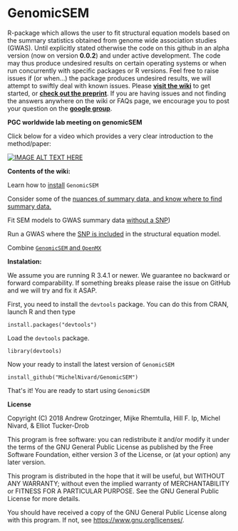 # GenomicSEM

R-package which allows the user to fit structural equation models 
based on the summary statistics obtained from genome wide association studies (GWAS). Until explicitly stated otherwise the code on this github in an alpha version (now on version **0.0.2**) and under active development. The code may thus produce undesired results on certain operating systems or when run concurrently with specific packages or R versions. Feel free to raise issues if (or when...) the package produces undesired results, we will attempt to swiftly deal with known issues. Please  **[visit the wiki](https://github.com/MichelNivard/GenomicSEM/wiki)** to get started, or **[check out the preprint](https://www.biorxiv.org/content/early/2018/04/21/305029)**. If you are having issues and not finding the answers anywhere on the wiki or FAQs page, we encourage you to post your question on the **[google group](https://groups.google.com/forum/#!forum/genomic-sem-users)**.


**PGC worldwide lab meeting on genomicSEM**

Click below for a video which provides a very clear introduction to the method/paper:

[![IMAGE ALT TEXT HERE](https://img.youtube.com/vi/ECwQS5UD3YM/0.jpg)](https://www.youtube.com/watch?v=ECwQS5UD3YM?t=3m36s)

**Contents of the wiki:**

Learn how to [install](https://github.com/MichelNivard/GenomicSEM/wiki/1.-Installing-GenomicSEM) `GenomicSEM`

Consider some of the [nuances of summary data, and know where to find summary data.](https://github.com/MichelNivard/GenomicSEM/wiki/2.-Important-resources-and-key-information)

Fit SEM models to GWAS summary data [without a SNP](https://github.com/MichelNivard/GenomicSEM/wiki/3.-Models-without-SNP-effects))

Run a GWAS where the [SNP is included](https://github.com/MichelNivard/GenomicSEM/wiki/4.-Common-Factor-GWAS) in the structural equation model.

Combine [`GenomicSEM` and `OpenMX`](https://github.com/MichelNivard/GenomicSEM/wiki/5.-GenomicSEM-and-OpenMx)

**Instalation:**

We assume you are running R 3.4.1 or newer. We guarantee no backward or forward comparability. If something breaks please raise the issue on GitHub and we will try and fix it ASAP. 

First, you need to install the `devtools` package. You can do this from CRAN, launch R and then type

```[r]
install.packages("devtools")
```
Load the `devtools` package.

```[r]
library(devtools)
```

Now your ready to install the latest version of `GenomicSEM`

```[r]
install_github("MichelNivard/GenomicSEM")
```

That's it! You  are ready to start using `GenomicSEM` 

**License**

 Copyright (C) 2018 Andrew Grotzinger, Mijke Rhemtulla, Hill F. Ip, Michel Nivard, & Elliot Tucker-Drob

This program is free software: you can redistribute it and/or modify
it under the terms of the GNU General Public License as published by
the Free Software Foundation, either version 3 of the License, or
(at your option) any later version.

This program is distributed in the hope that it will be useful,
but WITHOUT ANY WARRANTY; without even the implied warranty of
MERCHANTABILITY or FITNESS FOR A PARTICULAR PURPOSE.  See the
GNU General Public License for more details.

You should have received a copy of the GNU General Public License
along with this program.  If not, see <https://www.gnu.org/licenses/>.
